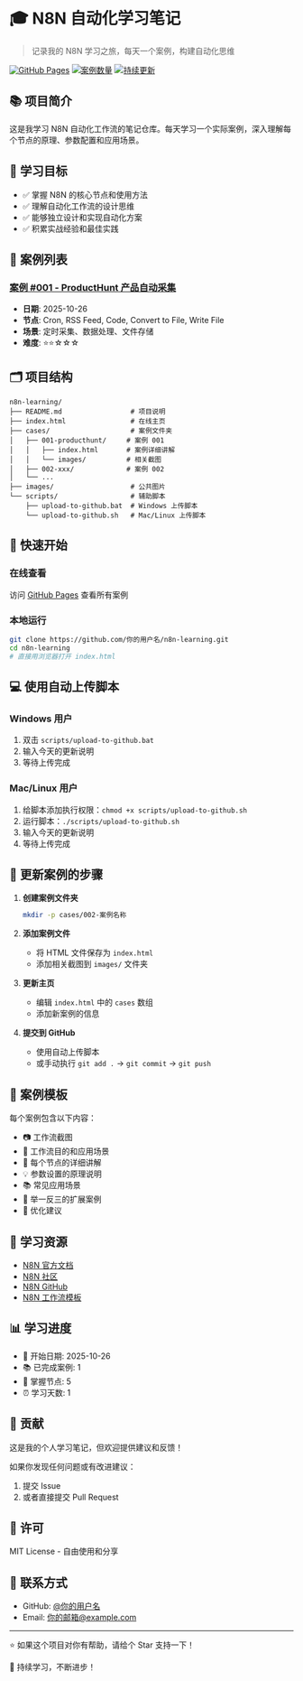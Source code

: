 # 🎓 N8N 自动化学习笔记

> 记录我的 N8N 学习之旅，每天一个案例，构建自动化思维

[![GitHub Pages](https://img.shields.io/badge/GitHub%20Pages-在线查看-blue)](https://你的用户名.github.io/n8n-learning/)
[![案例数量](https://img.shields.io/badge/案例-1-green)]()
[![持续更新](https://img.shields.io/badge/状态-持续更新-brightgreen)]()

## 📚 项目简介

这是我学习 N8N 自动化工作流的笔记仓库。每天学习一个实际案例，深入理解每个节点的原理、参数配置和应用场景。

## 🎯 学习目标

- ✅ 掌握 N8N 的核心节点和使用方法
- ✅ 理解自动化工作流的设计思维
- ✅ 能够独立设计和实现自动化方案
- ✅ 积累实战经验和最佳实践

## 📖 案例列表

### [案例 #001 - ProductHunt 产品自动采集](./cases/001-producthunt/)
- **日期**: 2025-10-26
- **节点**: Cron, RSS Feed, Code, Convert to File, Write File
- **场景**: 定时采集、数据处理、文件存储
- **难度**: ⭐⭐☆☆☆

<!-- 
### [案例 #002 - 标题](./cases/002-xxx/)
- **日期**: 2025-10-27
- **节点**: ...
- **场景**: ...
- **难度**: ⭐⭐⭐☆☆
-->

## 🗂️ 项目结构

```
n8n-learning/
├── README.md                 # 项目说明
├── index.html                # 在线主页
├── cases/                    # 案例文件夹
│   ├── 001-producthunt/     # 案例 001
│   │   ├── index.html       # 案例详细讲解
│   │   └── images/          # 相关截图
│   ├── 002-xxx/             # 案例 002
│   └── ...
├── images/                   # 公共图片
└── scripts/                  # 辅助脚本
    ├── upload-to-github.bat  # Windows 上传脚本
    └── upload-to-github.sh   # Mac/Linux 上传脚本
```

## 🚀 快速开始

### 在线查看
访问 [GitHub Pages](https://你的用户名.github.io/n8n-learning/) 查看所有案例

### 本地运行
```bash
git clone https://github.com/你的用户名/n8n-learning.git
cd n8n-learning
# 直接用浏览器打开 index.html
```

## 💻 使用自动上传脚本

### Windows 用户
1. 双击 `scripts/upload-to-github.bat`
2. 输入今天的更新说明
3. 等待上传完成

### Mac/Linux 用户
1. 给脚本添加执行权限：`chmod +x scripts/upload-to-github.sh`
2. 运行脚本：`./scripts/upload-to-github.sh`
3. 输入今天的更新说明
4. 等待上传完成

## 📝 更新案例的步骤

1. **创建案例文件夹**
   ```bash
   mkdir -p cases/002-案例名称
   ```

2. **添加案例文件**
   - 将 HTML 文件保存为 `index.html`
   - 添加相关截图到 `images/` 文件夹

3. **更新主页**
   - 编辑 `index.html` 中的 `cases` 数组
   - 添加新案例的信息

4. **提交到 GitHub**
   - 使用自动上传脚本
   - 或手动执行 `git add .` → `git commit` → `git push`

## 🎨 案例模板

每个案例包含以下内容：
- 📷 工作流截图
- 🎯 工作流目的和应用场景
- 🔧 每个节点的详细讲解
- 💡 参数设置的原理说明
- 📚 常见应用场景
- 🔄 举一反三的扩展案例
- 🚀 优化建议

## 🌟 学习资源

- [N8N 官方文档](https://docs.n8n.io/)
- [N8N 社区](https://community.n8n.io/)
- [N8N GitHub](https://github.com/n8n-io/n8n)
- [N8N 工作流模板](https://n8n.io/workflows/)

## 📊 学习进度

- 📅 开始日期: 2025-10-26
- 📚 已完成案例: 1
- 🔧 掌握节点: 5
- ⏰ 学习天数: 1

## 🤝 贡献

这是我的个人学习笔记，但欢迎提供建议和反馈！

如果你发现任何问题或有改进建议：
1. 提交 Issue
2. 或者直接提交 Pull Request

## 📄 许可

MIT License - 自由使用和分享

## 📮 联系方式

- GitHub: [@你的用户名](https://github.com/你的用户名)
- Email: 你的邮箱@example.com

---

⭐ 如果这个项目对你有帮助，请给个 Star 支持一下！

💪 持续学习，不断进步！
